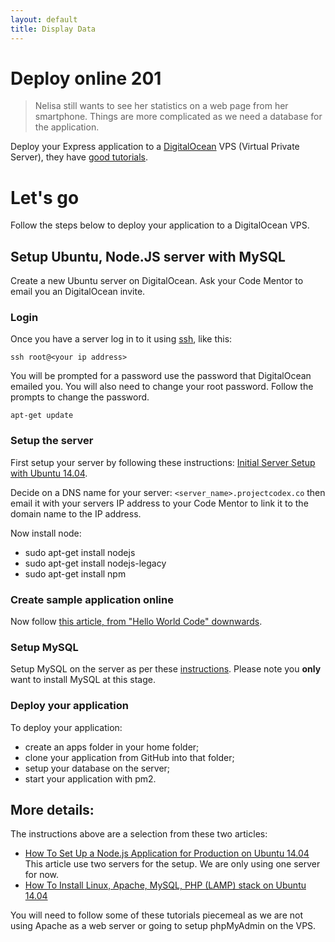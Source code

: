 ```yaml
---
layout: default
title: Display Data
---
```


# Deploy online 201

> Nelisa still wants to see her statistics on a web page from her smartphone. Things are more complicated as we need a database for the application.

Deploy your Express application to a [DigitalOcean](https://www.digitalocean.com) VPS (Virtual Private Server), they have [good tutorials](https://www.digitalocean.com/community/tutorials).

# Let's go

Follow the steps below to deploy your application to a DigitalOcean VPS.

## Setup Ubuntu, Node.JS server with MySQL

Create a new Ubuntu server on DigitalOcean. Ask your Code Mentor to email you an DigitalOcean invite.

### Login

Once you have a server log in to it using [ssh](https://en.wikipedia.org/wiki/Secure_Shell), like this:

```
ssh root@<your ip address>
```

You will be prompted for a password use the password that DigitalOcean emailed you. You will also need to change your root password. Follow the prompts to change the password.

```
apt-get update
```

### Setup the server

First setup your server by following these instructions: [Initial Server Setup with Ubuntu 14.04](https://www.digitalocean.com/community/tutorials/initial-server-setup-with-ubuntu-14-04).

Decide on a DNS name for your server: `<server_name>.projectcodex.co` then email it with your servers IP address to your Code Mentor to link it to the domain name to the IP address.

Now install node:

* sudo apt-get install nodejs
* sudo apt-get install nodejs-legacy
* sudo apt-get install npm

### Create sample application online

Now follow [this article, from "Hello World Code" downwards](https://www.digitalocean.com/community/tutorials/how-to-set-up-a-node-js-application-for-production-on-ubuntu-14-04#hello-world-code).

### Setup MySQL

Setup MySQL on the server as per these [instructions](https://www.digitalocean.com/community/tutorials/how-to-install-linux-apache-mysql-php-lamp-stack-on-ubuntu-14-04#step-2-install-mysql). Please note you **only** want to install MySQL at this stage.

### Deploy your application

To deploy your application:

* create an apps folder in your home folder;
* clone your application from GitHub into that folder;
* setup your database on the server;
* start your application with pm2.

## More details:

The instructions above are a selection from these two articles:

  * [How To Set Up a Node.js Application for Production on Ubuntu 14.04](https://www.digitalocean.com/community/tutorials/how-to-set-up-a-node-js-application-for-production-on-ubuntu-14-04) This article use two servers for the setup. We are only using one server for now.
  * [How To Install Linux, Apache, MySQL, PHP (LAMP) stack on Ubuntu 14.04](https://www.digitalocean.com/community/tutorials/how-to-install-linux-apache-mysql-php-lamp-stack-on-ubuntu-14-04)

  You will need to follow some of these tutorials piecemeal as we are not using Apache as a web server or going to setup phpMyAdmin on the VPS.
